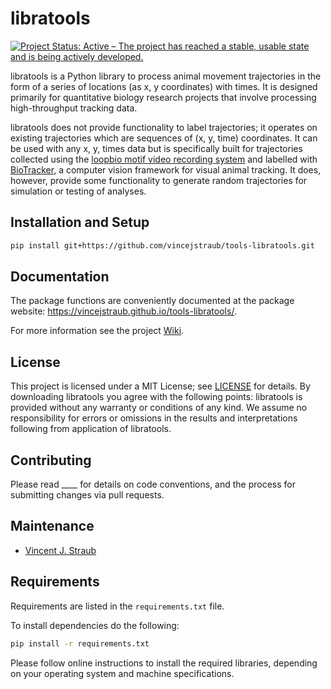 # libratools  

[![Project Status: Active – The project has reached a stable, usable state and is being actively developed.](https://www.repostatus.org/badges/latest/active.svg)](https://www.repostatus.org/#active)

<!---
[![License: GPL v3](https://img.shields.io/badge/License-GPL%20v3-blue.svg)](http://www.gnu.org/licenses/gpl-3.0)
--->

libratools is a Python library to process animal movement trajectories in the form of a series of locations (as x, y coordinates) with times. It is designed primarily for quantitative biology research projects that involve processing high-throughput tracking data.

libratools does not provide functionality to label trajectories; it operates on existing trajectories which are sequences of (x, y, time) coordinates. It can be used with any x, y, times data but is specifically built for trajectories collected using the [loopbio motif video recording system](http://loopbio.com/recording/) and labelled with [BioTracker](https://github.com/BioroboticsLab/biotracker_core), a computer vision framework for visual animal tracking. It does, however, provide some functionality to generate random trajectories for simulation or testing of analyses.

## Installation and Setup

```bash
pip install git+https://github.com/vincejstraub/tools-libratools.git
```

## Documentation

The package functions are conveniently documented at the package website: https://vincejstraub.github.io/tools-libratools/.

For more information see the project [Wiki](https://github.com/vincejstraub/tools-libratools/wiki). 

## License

This project is licensed under a MIT License; see [LICENSE](https://github.com/vincejstraub/tools-libratools/blob/main/LICENSE) for details. By downloading libratools you agree with the following points: libratools is provided without any warranty or conditions of any kind. We assume no responsibility for errors or omissions in the results and interpretations following from application of libratools.

## Contributing

Please read ____ for details on code conventions, and the process for submitting changes via pull requests.

## Maintenance

* [Vincent J. Straub](https://github.com/vincejstraub)  

## Requirements

Requirements are listed in the `requirements.txt` file.

To install dependencies do the following:

```bash
pip install -r requirements.txt
```

Please follow  online instructions to install the required libraries, depending on your operating system and machine specifications.

